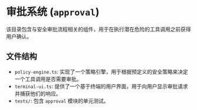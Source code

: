 # 审批系统 (`approval`)

该目录包含与安全审批流程相关的组件，用于在执行潜在危险的工具调用之前获得用户确认。

## 文件结构

- `policy-engine.ts`: 实现了一个策略引擎，用于根据预定义的安全策略来决定一个工具调用是否需要审批。
- `terminal-ui.ts`: 提供了一个基于终端的用户界面，用于向用户显示审批请求并捕获他们的响应。
- `tests/`: 包含 `approval` 模块的单元测试。
